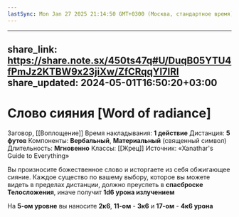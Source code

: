 ```yaml
---
lastSync: Mon Jan 27 2025 21:14:50 GMT+0300 (Москва, стандартное время)
---
```

---
share_link: https://share.note.sx/450ts47q#U/DuqB05YTU4fPmJz2KTBW9x23jiXw/ZfCRqqYl7IRI
share_updated: 2024-05-01T16:50:20+03:00
---
# Слово сияния [Word of radiance]
Заговор, [[Воплощение]]
Время накладывания: **1 действие**
Дистанция: **5 футов**
Компоненты: **Вербальный**, **Материальный** (священный символ)
Длительность: **Мгновенно**
Классы: [[Жрец]]
Источник: «Xanathar's Guide to Everything»

Вы произносите божественное слово и исторгаете из себя обжигающее сияние. Каждое существо по вашему выбору, которое вы можете видеть в пределах дистанции, должно преуспеть в **спасброске Телосложения**, иначе получит **1d6 урона излучением**
  
На **5-ом уровне** вы наносите **2к6**, **11-ом** - **3к6** и **17-ом** - **4к6 урона**